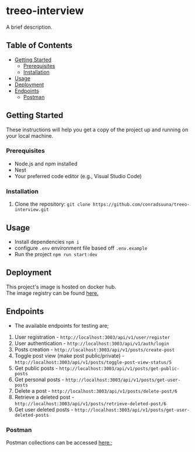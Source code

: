 # treeo-interview

A brief description.

## Table of Contents

- [Getting Started](#getting-started)
  - [Prerequisites](#prerequisites)
  - [Installation](#installation)
- [Usage](#usage)
- [Deployment](#deployment)
- [Endpoints](#endpoints)
    - [Postman](#postman)

## Getting Started

These instructions will help you get a copy of the project up and running on your local machine.

### Prerequisites

- Node.js and npm installed
- Nest
- Your preferred code editor (e.g., Visual Studio Code)

### Installation

1. Clone the repository:
   `git clone https://github.com/conradsuuna/treeo-interview.git`

## Usage
- Install dependencies 
    `npm i`
- configure `.env` environment file based off `.env.example`
- Run the project
    `npm run start:dev`

## Deployment
This project's image is hosted on docker hub. <br>
The image registry can be found <a href="https://hub.docker.com/repository/docker/conrad747/treeo-interview/general">here.</a>


## Endpoints
- The available endpoints for testing are;
1. User registration - `http://localhost:3003/api/v1/user/register`
2. User authentication - `http://localhost:3003/api/v1/auth/login`
3. Posts creation - `http://localhost:3003/api/v1/posts/create-post`
4. Toggle post view (make post public/private) - `http://localhost:3003/api/v1/posts/toggle-post-view-status/5`
5. Get public posts - `http://localhost:3003/api/v1/posts/get-public-posts`
6. Get personal posts - `http://localhost:3003/api/v1/posts/get-user-posts`
7. Delete a post - `http://localhost:3003/api/v1/posts/delete-post/6`
8. Retrieve a deleted post - `http://localhost:3003/api/v1/posts/retrieve-deleted-post/6`
9. Get user deleted posts - `http://localhost:3003/api/v1/posts/get-user-deleted-posts`

### Postman
Postman collections can be accessed <a href='https://www.postman.com/restless-meteor-105028/workspace/treeo-interview/collection/6379157-f515d70a-41e2-482c-84b8-f1d70ab567c1?action=share&creator=6379157'>here.</a>;
